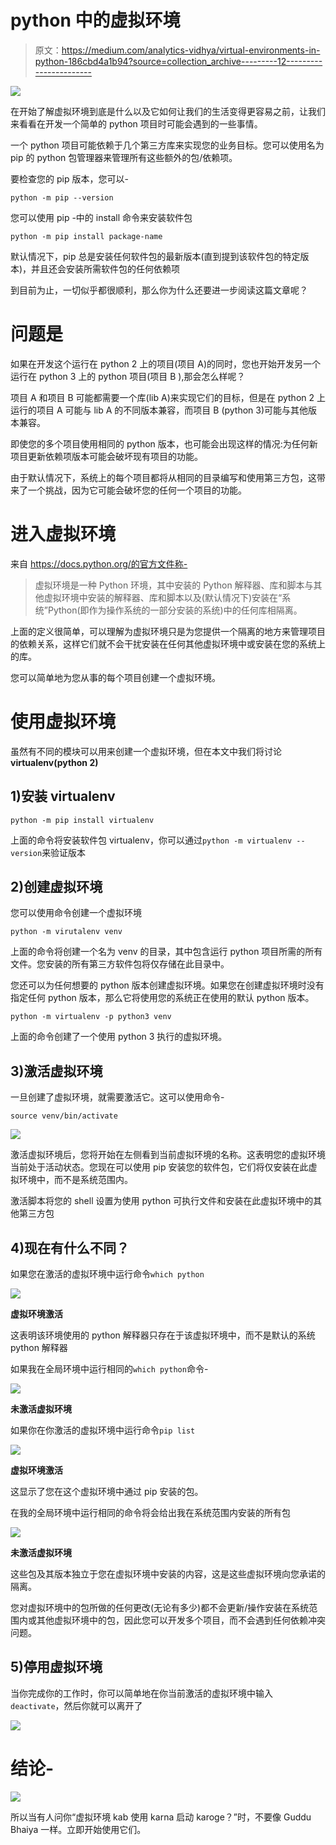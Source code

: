 # python 中的虚拟环境

> 原文：<https://medium.com/analytics-vidhya/virtual-environments-in-python-186cbd4a1b94?source=collection_archive---------12----------------------->

![](img/1aacbf358c34741f7f4e52f6595dfc2e.png)

在开始了解虚拟环境到底是什么以及它如何让我们的生活变得更容易之前，让我们来看看在开发一个简单的 python 项目时可能会遇到的一些事情。

一个 python 项目可能依赖于几个第三方库来实现您的业务目标。您可以使用名为 pip 的 python 包管理器来管理所有这些额外的包/依赖项。

要检查您的 pip 版本，您可以-

```
python -m pip --version
```

您可以使用 pip -中的 install 命令来安装软件包

```
python -m pip install package-name
```

默认情况下，pip 总是安装任何软件包的最新版本(直到提到该软件包的特定版本)，并且还会安装所需软件包的任何依赖项

到目前为止，一切似乎都很顺利，那么你为什么还要进一步阅读这篇文章呢？

# 问题是

如果在开发这个运行在 python 2 上的项目(项目 A)的同时，您也开始开发另一个运行在 python 3 上的 python 项目(项目 B ),那会怎么样呢？

项目 A 和项目 B 可能都需要一个库(lib A)来实现它们的目标，但是在 python 2 上运行的项目 A 可能与 lib A 的不同版本兼容，而项目 B (python 3)可能与其他版本兼容。

即使您的多个项目使用相同的 python 版本，也可能会出现这样的情况:为任何新项目更新依赖项版本可能会破坏现有项目的功能。

由于默认情况下，系统上的每个项目都将从相同的目录编写和使用第三方包，这带来了一个挑战，因为它可能会破坏您的任何一个项目的功能。

# 进入虚拟环境

来自 https://docs.python.org/的官方文件称-

> 虚拟环境是一种 Python 环境，其中安装的 Python 解释器、库和脚本与其他虚拟环境中安装的解释器、库和脚本以及(默认情况下)安装在“系统”Python(即作为操作系统的一部分安装的系统)中的任何库相隔离。

上面的定义很简单，可以理解为虚拟环境只是为您提供一个隔离的地方来管理项目的依赖关系，这样它们就不会干扰安装在任何其他虚拟环境中或安装在您的系统上的库。

您可以简单地为您从事的每个项目创建一个虚拟环境。

# 使用虚拟环境

虽然有不同的模块可以用来创建一个虚拟环境，但在本文中我们将讨论 **virtualenv(python 2)**

## 1)安装 virtualenv

```
python -m pip install virtualenv
```

上面的命令将安装软件包 virtualenv，你可以通过`python -m virtualenv --version`来验证版本

## 2)创建虚拟环境

您可以使用命令创建一个虚拟环境

```
python -m virutalenv venv
```

上面的命令将创建一个名为 venv 的目录，其中包含运行 python 项目所需的所有文件。您安装的所有第三方软件包将仅存储在此目录中。

您还可以为任何想要的 python 版本创建虚拟环境。如果您在创建虚拟环境时没有指定任何 python 版本，那么它将使用您的系统正在使用的默认 python 版本。

```
python -m virtualenv -p python3 venv
```

上面的命令创建了一个使用 python 3 执行的虚拟环境。

## 3)激活虚拟环境

一旦创建了虚拟环境，就需要激活它。这可以使用命令-

```
source venv/bin/activate
```

![](img/34b4e072c9cc3c955bbff4c974aaa08c.png)

激活虚拟环境后，您将开始在左侧看到当前虚拟环境的名称。这表明您的虚拟环境当前处于活动状态。您现在可以使用 pip 安装您的软件包，它们将仅安装在此虚拟环境中，而不是系统范围内。

激活脚本将您的 shell 设置为使用 python 可执行文件和安装在此虚拟环境中的其他第三方包

## 4)现在有什么不同？

如果您在激活的虚拟环境中运行命令`which python`

![](img/aa9dcc1155ac17a874ab2d4db4d75087.png)

**虚拟环境激活**

这表明该环境使用的 python 解释器只存在于该虚拟环境中，而不是默认的系统 python 解释器

如果我在全局环境中运行相同的`which python`命令-

![](img/59637c4d952da9e8f073d16c6a26b5a4.png)

**未激活虚拟环境**

如果你在你激活的虚拟环境中运行命令`pip list`

![](img/32208e81376a0a69fcba28fa5ddd7f61.png)

**虚拟环境激活**

这显示了您在这个虚拟环境中通过 pip 安装的包。

在我的全局环境中运行相同的命令将会给出我在系统范围内安装的所有包

![](img/9d9fe64780fd6bbd9d6159a1e7763aa8.png)

**未激活虚拟环境**

这些包及其版本独立于您在虚拟环境中安装的内容，这是这些虚拟环境向您承诺的隔离。

您对虚拟环境中的包所做的任何更改(无论有多少)都不会更新/操作安装在系统范围内或其他虚拟环境中的包，因此您可以开发多个项目，而不会遇到任何依赖冲突问题。

## 5)停用虚拟环境

当你完成你的工作时，你可以简单地在你当前激活的虚拟环境中输入`deactivate`，然后你就可以离开了

![](img/f630126deca61ae34ac9ba1176160f54.png)

# 结论-

![](img/8ef5d46d9ac4c2968233f0eb54d12171.png)

所以当有人问你“虚拟环境 kab 使用 karna 启动 karoge？”时，不要像 Guddu Bhaiya 一样。立即开始使用它们。